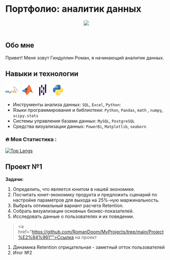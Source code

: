 # Портфолио: аналитик данных

<div id="header" align="center">
  <img src="https://media.giphy.com/media/M9gbBd9nbDrOTu1Mqx/giphy.gif" width="100"/>
</div>
<div id="badges" align="center">
  <img src="https://komarev.com/ghpvc/?username=RomanDoom&style=flat-square&color=blue" alt=""/>
 </div>
  
  
## Обо мне 
Привет! Меня зовут Гиндуллин Роман, я начинающий аналитик данных. 


## Навыки и технологии
<div>
  <img src="https://github.com/devicons/devicon/blob/master/icons/mysql/mysql-original-wordmark.svg" title="MySQL"  alt="MySQL" width="40" height="40"/>&nbsp;
  <img src="https://github.com/devicons/devicon/blob/master/icons/matlab/matlab-original.svg" title="matab"  alt="matab" width="40" height="40"/>&nbsp; 
  <img src="https://github.com/devicons/devicon/blob/master/icons/pandas/pandas-original.svg" title="pandas"  alt="pandas" width="40" height="40"/>&nbsp;
  <img src="https://github.com/devicons/devicon/blob/master/icons/python/python-original.svg" title="pandas"  alt="pandas" width="40" height="40"/>&nbsp;
</div>

   

- Инструменты анализа данных: ``SQL``, ``Excel``, ``Python``: 
- Языки программирования и библиотеки: ``Python``, ``Pandas``, ``math`` , ``numpy``, ``scipy.stats``
- Системы управления базами данных: ``MySQL``, ``PostgreSQL``
- Средства визуализации данных: ``PowerBi``, ``Matplotlib``, ``seaborn``


### :fire: Моя Статистика :
[![Top Langs](https://github-readme-stats.vercel.app/api/top-langs/?username=RomanDoom&layout=compact&theme=vision-friendly-dark)](https://github.com/anuraghazra/github-readme-stats)

## Проект №1
**Задачи:**
1. Определить, что является юнитом в нашей экономике.
2. Посчитать юнит-экономику продукта и предложить сценарий по настройке параметров для выхода на 25%-ную маржинальность.
3. Выбрать оптимальный вариант расчета Retention. 
4. Собрать визуализации основных бизнес-показателей.
5. Исследовать данные о пользователях и их поведении.

> <a href="https://github.com/RomanDoom/MyProjects/tree/main/Project%E2%84%961"">Ссылка на проект</a>

<ol>
  <li>Динамика Retention отрицательная - заметный отток пользователей</li>
  <li>Итог №2</li>
</ol>
